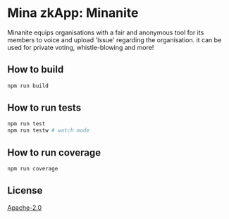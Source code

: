 # Mina zkApp: Minanite

Minanite equips organisations with a fair and anonymous tool for its members to voice and upload 'Issue' regarding the organisation. it can be used for private voting, whistle-blowing and more!   

## How to build

```sh
npm run build
```

## How to run tests

```sh
npm run test
npm run testw # watch mode
```

## How to run coverage

```sh
npm run coverage
```

## License

[Apache-2.0](LICENSE)
